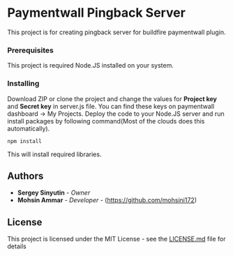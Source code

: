 # Paymentwall Pingback Server

This project is for creating pingback server for buildfire paymentwall plugin.

### Prerequisites

This project is required Node.JS installed on your system.

### Installing

Download ZIP or clone the project and change the values for <b>Project key</b> and <b>Secret key</b> in server.js file. You can find these keys on paymentwall dashboard -> My Projects. Deploy the code to your Node.JS server and run install packages by following command(Most of the clouds does this automatically).


```
npm install
```
This will install required libraries.


## Authors
* **Sergey Sinyutin** - *Owner*
* **Mohsin Ammar** - *Developer* - (https://github.com/mohsini172)

## License

This project is licensed under the MIT License - see the [LICENSE.md](LICENSE.md) file for details

